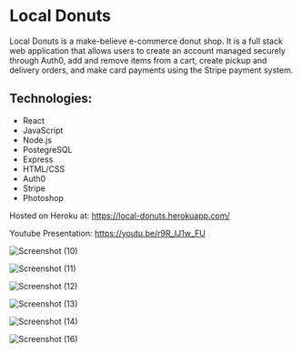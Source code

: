# **Local Donuts**

Local Donuts is a make-believe e-commerce donut shop. It is a full stack web application that allows users to create an account managed securely through Auth0, add and remove items from a cart, create pickup and delivery orders, and make card payments using the Stripe payment system.


## **Technologies:**

- React 
- JavaScript 
- Node.js 
- PostegreSQL 
- Express 
- HTML/CSS 
- Auth0 
- Stripe
- Photoshop

Hosted on Heroku at: https://local-donuts.herokuapp.com/

Youtube Presentation: https://youtu.be/r9R_IJ1w_FU

![Screenshot (10)](https://user-images.githubusercontent.com/96084328/162359388-30217457-a87c-4db4-8ad6-b26a6435a20e.png)


![Screenshot (11)](https://user-images.githubusercontent.com/96084328/162359404-38e3d60b-1c77-498c-b084-41f2a9a022d8.png)


![Screenshot (12)](https://user-images.githubusercontent.com/96084328/162359412-c5b31c79-ad30-47ff-8a4b-4e1afb553933.png)


![Screenshot (13)](https://user-images.githubusercontent.com/96084328/162359426-ef6a96d2-4d68-4dff-ac0d-6cd870f81ae1.png)


![Screenshot (14)](https://user-images.githubusercontent.com/96084328/162359444-16321087-1d4d-47d2-8d29-c4372108fecc.png)


![Screenshot (16)](https://user-images.githubusercontent.com/96084328/162359451-5696e1b9-05a5-4c78-a5b6-0e795f7f2784.png)

